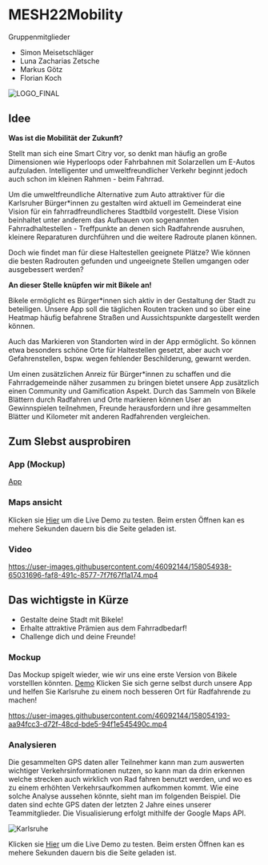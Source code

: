 # MESH22Mobility
Gruppenmitglieder 
- Simon Meisetschläger
- Luna Zacharias Zetsche
- Markus Götz
- Florian Koch

![LOGO_FINAL](https://user-images.githubusercontent.com/67091927/158055824-15713e8f-f3ff-47cf-81f4-7aab5dc81aaf.png)


## Idee

**Was ist die Mobilität der Zukunft?** 

Stellt man sich eine Smart Citry vor, so denkt man häufig an große Dimensionen wie Hyperloops oder Fahrbahnen mit Solarzellen um E-Autos aufzuladen. Intelligenter und umweltfreundlicher Verkehr beginnt jedoch auch schon im kleinen Rahmen - beim Fahrrad.

Um die umweltfreundliche Alternative zum Auto attraktiver für die Karlsruher Bürger\*innen zu gestalten wird aktuell im Gemeinderat eine Vision für ein fahrradfreundlicheres Stadtbild vorgestellt. Diese Vision beinhaltet unter anderem das Aufbauen von sogenannten Fahrradhaltestellen - Treffpunkte an denen sich Radfahrende ausruhen, kleinere Reparaturen durchführen und die weitere Radroute planen können.

Doch wie findet man für diese Haltestellen geeignete Plätze? Wie können die besten Radrouten gefunden und ungeeignete Stellen umgangen oder ausgebessert werden?

**An dieser Stelle knüpfen wir mit Bikele an!**

Bikele ermöglicht es Bürger\*innen sich aktiv in der Gestaltung der Stadt zu beteiligen. Unsere App soll die täglichen Routen tracken und so über eine Heatmap häufig befahrene Straßen und Aussichtspunkte dargestellt werden können.

Auch das Markieren von Standorten wird in der App ermöglicht. So können etwa besonders schöne Orte für Haltestellen gesetzt, aber auch vor Gefahrenstellen, bspw. wegen fehlender Beschilderung, gewarnt werden.

Um einen zusätzlichen Anreiz für Bürger\*innen zu schaffen und die Fahrradgemeinde näher zusammen zu bringen bietet unsere App zusätzlich einen Community und Gamification Aspekt.
Durch das Sammeln von Bikele Blättern durch Radfahren und Orte markieren können User an Gewinnspielen teilnehmen, Freunde herausfordern und ihre gesammelten Blätter und Kilometer mit anderen Radfahrenden vergleichen.

## Zum Slebst ausprobiren 
### App (Mockup)
[App](https://www.figma.com/proto/LI2PYmKuQUiLs8Ji1z4Jcx/Mockup?page-id=227%3A760&node-id=227%3A954&viewport=241%2C48%2C0.63&scaling=scale-down&starting-point-node-id=227%3A954&show-proto-sidebar=1) 
### Maps ansicht
Klicken sie [Hier](http://hawk140100-001-site1.ctempurl.com/karlsruhe) um die Live Demo zu testen. Beim ersten Öffnen kan es mehere Sekunden dauern bis die Seite geladen ist.
### Video

https://user-images.githubusercontent.com/46092144/158054938-65031696-faf8-491c-8577-7f7f67f1a174.mp4


## Das wichtigste in Kürze

- Gestalte deine Stadt mit Bikele!
- Erhalte attraktive Prämien aus dem Fahrradbedarf!
- Challenge dich und deine Freunde!

### Mockup
Das Mockup spigelt wieder, wie wir uns eine erste Version von Bikele vorstelllen könnten. 
[Demo](https://www.figma.com/proto/LI2PYmKuQUiLs8Ji1z4Jcx/Mockup?page-id=227%3A760&node-id=227%3A954&viewport=241%2C48%2C0.63&scaling=scale-down&starting-point-node-id=227%3A954&show-proto-sidebar=1) Klicken Sie sich gerne selbst durch unsere App und helfen Sie Karlsruhe zu einem noch besseren Ort für Radfahrende zu machen!





https://user-images.githubusercontent.com/46092144/158054193-aa94fcc3-d72f-48cd-bde5-94f1e545490c.mp4







### Analysieren
Die gesammelten GPS daten aller Teilnehmer kann man zum auswerten wichtiger Verkehrsinformationen nutzen, so kann man da drin erkennen welche strecken auch wirklich von Rad fahren benutzt werden, und wo es zu einem erhöhten Verkehrsaufkommen aufkommen kommt. Wie eine solche Analyse aussehen könnte, sieht man im folgenden Beispiel. Die daten sind echte GPS daten der letzten 2 Jahre eines unserer Teammitglieder.
Die Visualisierung erfolgt mithilfe der Google Maps API.

![Karlsruhe](https://user-images.githubusercontent.com/46092144/158054655-e070f916-f912-4541-906f-21b7e5ba6d62.JPG)



Klicken sie [Hier](http://hawk140100-001-site1.ctempurl.com/karlsruhe) um die Live Demo zu testen. Beim ersten Öffnen kan es mehere Sekunden dauern bis die Seite geladen ist.



